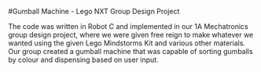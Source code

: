 #Gumball Machine - Lego NXT Group Design Project

The code was written in Robot C and implemented in our 1A Mechatronics group design project, where we were given free reign to make whatever we wanted using the given Lego Mindstorms Kit and various other materials. Our group created a gumball machine that was capable of sorting gumballs by colour and dispensing based on user input.
